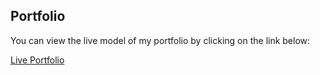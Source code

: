 ## Portfolio

You can view the live model of my portfolio by clicking on the link below:

[Live Portfolio](https://shadow-aakash12.github.io/Portfolio/)

